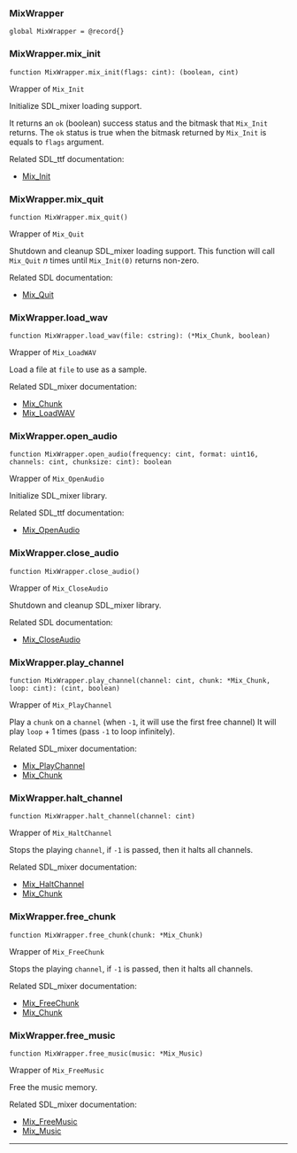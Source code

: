 ### MixWrapper

```nelua
global MixWrapper = @record{}
```



### MixWrapper.mix_init

```nelua
function MixWrapper.mix_init(flags: cint): (boolean, cint)
```

Wrapper of `Mix_Init`

Initialize SDL_mixer loading support.

It returns an `ok` (boolean) success status and the bitmask that `Mix_Init` returns.
The `ok` status is true when the bitmask returned by `Mix_Init` is equals to `flags` argument.

Related SDL_ttf documentation:
* [Mix_Init](https://www.libsdl.org/projects/SDL_mixer/docs/SDL_mixer_9.html)

### MixWrapper.mix_quit

```nelua
function MixWrapper.mix_quit()
```

Wrapper of `Mix_Quit`

Shutdown and cleanup SDL_mixer loading support.
This function will call `Mix_Quit` _n_ times until `Mix_Init(0)` returns non-zero.

Related SDL documentation:
* [Mix_Quit](https://www.libsdl.org/projects/SDL_mixer/docs/SDL_mixer_10.html)

### MixWrapper.load_wav

```nelua
function MixWrapper.load_wav(file: cstring): (*Mix_Chunk, boolean)
```

Wrapper of `Mix_LoadWAV`

Load a file at `file` to use as a sample.

Related SDL_mixer documentation:
* [Mix_Chunk](https://www.libsdl.org/projects/SDL_mixer/docs/SDL_mixer_85.html#SEC85)
* [Mix_LoadWAV](https://www.libsdl.org/projects/SDL_mixer/docs/SDL_mixer_19.html)

### MixWrapper.open_audio

```nelua
function MixWrapper.open_audio(frequency: cint, format: uint16, channels: cint, chunksize: cint): boolean
```

Wrapper of `Mix_OpenAudio`

Initialize SDL_mixer library.

Related SDL_ttf documentation:
* [Mix_OpenAudio](https://www.libsdl.org/projects/SDL_mixer/docs/SDL_mixer_11.html)

### MixWrapper.close_audio

```nelua
function MixWrapper.close_audio()
```

Wrapper of `Mix_CloseAudio`

Shutdown and cleanup SDL_mixer library.

Related SDL documentation:
* [Mix_CloseAudio](https://www.libsdl.org/projects/SDL_mixer/docs/SDL_mixer_12.html)

### MixWrapper.play_channel

```nelua
function MixWrapper.play_channel(channel: cint, chunk: *Mix_Chunk, loop: cint): (cint, boolean)
```

Wrapper of `Mix_PlayChannel`

Play a `chunk` on a `channel` (when `-1`, it will use the first free channel)
It will play `loop` + 1 times (pass `-1` to loop infinitely).

Related SDL_mixer documentation:
* [Mix_PlayChannel](https://www.libsdl.org/projects/SDL_mixer/docs/SDL_mixer_28.html#SEC28)
* [Mix_Chunk](https://www.libsdl.org/projects/SDL_mixer/docs/SDL_mixer_85.html#SEC85)

### MixWrapper.halt_channel

```nelua
function MixWrapper.halt_channel(channel: cint)
```

Wrapper of `Mix_HaltChannel`

Stops the playing `channel`, if `-1` is passed, then it halts all channels.

Related SDL_mixer documentation:
* [Mix_HaltChannel](https://www.libsdl.org/projects/SDL_mixer/docs/SDL_mixer_34.html#SEC34)
* [Mix_Chunk](https://www.libsdl.org/projects/SDL_mixer/docs/SDL_mixer_85.html#SEC85)

### MixWrapper.free_chunk

```nelua
function MixWrapper.free_chunk(chunk: *Mix_Chunk)
```

Wrapper of `Mix_FreeChunk`

Stops the playing `channel`, if `-1` is passed, then it halts all channels.

Related SDL_mixer documentation:
* [Mix_FreeChunk](https://www.libsdl.org/projects/SDL_mixer/docs/SDL_mixer_24.html#SEC24)
* [Mix_Chunk](https://www.libsdl.org/projects/SDL_mixer/docs/SDL_mixer_85.html#SEC85)

### MixWrapper.free_music

```nelua
function MixWrapper.free_music(music: *Mix_Music)
```

Wrapper of `Mix_FreeMusic`

Free the music memory.

Related SDL_mixer documentation:
* [Mix_FreeMusic](https://www.libsdl.org/projects/SDL_mixer/docs/SDL_mixer_56.html#SEC56)
* [Mix_Music](https://www.libsdl.org/projects/SDL_mixer/docs/SDL_mixer_86.html#SEC86)

---

